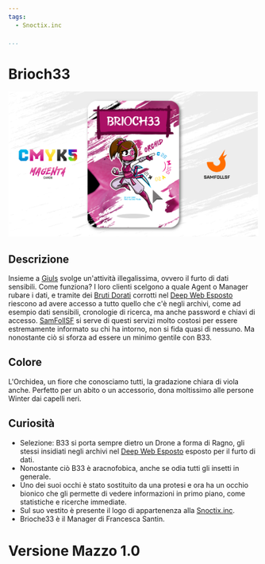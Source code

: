 ```yaml
---
tags:
  - Snoctix.inc

...
```


# Brioch33

![brioche33](../eg/M/santin.jpg)

## Descrizione

Insieme a [Giuls](../Ciano/pickmegiuls.md) svolge un'attività illegalissima, ovvero il furto di dati sensibili. Come funziona? I loro clienti scelgono a quale Agent o Manager rubare i dati, e tramite dei [Bruti Dorati](../Remix/metal.md) corrotti nel [Deep Web Esposto](../Remix/deep.md) riescono ad avere accesso a tutto quello che c'è negli archivi, come ad esempio dati sensibili, cronologie di ricerca, ma anche password e chiavi di accesso. [SamFollSF](../Remix/samfollsf.md) si serve di questi servizi molto costosi per essere estremamente informato su chi ha intorno, non si fida quasi di nessuno. Ma nonostante ciò si sforza ad essere un minimo gentile con B33.

## Colore

L'Orchidea, un fiore che conosciamo tutti, la gradazione chiara di viola anche. Perfetto per un abito o un accessorio, dona moltissimo alle persone Winter dai capelli neri.

## Curiosità

- Selezione: B33 si porta sempre dietro un Drone a forma di Ragno, gli stessi insidiati negli archivi nel [Deep Web Esposto](../Remix/deep.md) esposto per il furto di dati.
- Nonostante ciò B33 è aracnofobica, anche se odia tutti gli insetti in generale.
- Uno dei suoi occhi è stato sostituito da una protesi e ora ha un occhio bionico che gli permette di vedere informazioni in primo piano, come statistiche e ricerche immediate.
- Sul suo vestito è presente il logo di appartenenza alla [Snoctix.inc](../Magenta/solisnoctix.md).
- Brioche33 è il Manager di Francesca Santin.

# Versione Mazzo 1.0